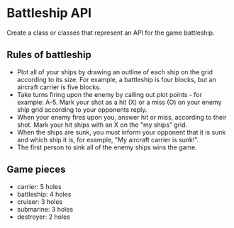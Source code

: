 # Battleship API

Create a class or classes that represent an API for the game battleship.

## Rules of battleship

- Plot all of your ships by drawing an outline of each ship on the grid according to its size. For example, a battleship is four blocks, but an aircraft carrier is five blocks.
- Take turns firing upon the enemy by calling out plot points - for example: A-5. Mark your shot as a hit (X) or a miss (O) on your enemy ship grid according to your opponents reply.
- When your enemy fires upon you, answer hit or miss, according to their shot. Mark your hit ships with an X on the "my ships" grid.
- When the ships are sunk, you must inform your opponent that it is sunk and which ship it is, for example, "My aircraft carrier is sunk!".
- The first person to sink all of the enemy ships wins the game.

## Game pieces
- carrier: 5 holes
- battleship: 4 holes
- cruiser: 3 holes
- submarine: 3 holes
- destroyer: 2 holes